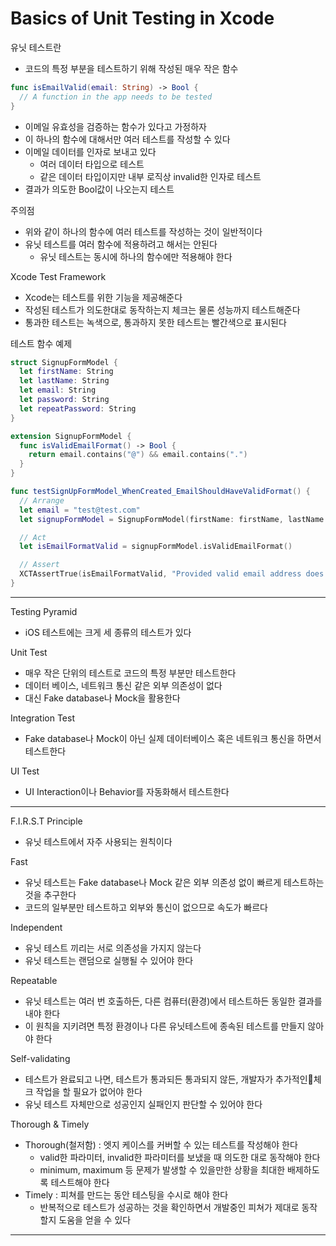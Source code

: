# Basics of Unit Testing in Xcode

유닛 테스트란
* 코드의 특정 부분을 테스트하기 위해 작성된 매우 작은 함수

```swift
func isEmailValid(email: String) -> Bool {
  // A function in the app needs to be tested
}
```
* 이메일 유효성을 검증하는 함수가 있다고 가정하자
* 이 하나의 함수에 대해서만 여러 테스트를 작성할 수 있다
* 이메일 데이터를 인자로 보내고 있다
  - 여러 데이터 타입으로 테스트
  - 같은 데이터 타입이지만 내부 로직상 invalid한 인자로 테스트
* 결과가 의도한 Bool값이 나오는지 테스트

주의점
* 위와 같이 하나의 함수에 여러 테스트를 작성하는 것이 일반적이다
* 유닛 테스트를 여러 함수에 적용하려고 해서는 안된다
  - 유닛 테스트는 동시에 하나의 함수에만 적용해야 한다

Xcode Test Framework
* Xcode는 테스트를 위한 기능을 제공해준다
* 작성된 테스트가 의도한대로 동작하는지 체크는 물론 성능까지 테스트해준다
* 통과한 테스트는 녹색으로, 통과하지 못한 테스트는 빨간색으로 표시된다

테스트 함수 예제
```swift
struct SignupFormModel {
  let firstName: String
  let lastName: String
  let email: String
  let password: String
  let repeatPassword: String
}

extension SignupFormModel {
  func isValidEmailFormat() -> Bool {
    return email.contains("@") && email.contains(".")
  }
}
```

```swift
func testSignUpFormModel_WhenCreated_EmailShouldHaveValidFormat() {
  // Arrange
  let email = "test@test.com"
  let signupFormModel = SignupFormModel(firstName: firstName, lastName: lastName, email: email, password: password, repeatPassword: repeatPassword)

  // Act
  let isEmailFormatValid = signupFormModel.isValidEmailFormat()

  // Assert
  XCTAssertTrue(isEmailFormatValid, "Provided valid email address does not have a valid format")
}
```

------

Testing Pyramid
* iOS 테스트에는 크게 세 종류의 테스트가 있다

Unit Test
* 매우 작은 단위의 테스트로 코드의 특정 부분만 테스트한다 
* 데이터 베이스, 네트워크 통신 같은 외부 의존성이 없다
* 대신 Fake database나 Mock을 활용한다

Integration Test
* Fake database나 Mock이 아닌 실제 데이터베이스 혹은 네트워크 통신을 하면서 테스트한다

UI Test
* UI Interaction이나 Behavior를 자동화해서 테스트한다

------

F.I.R.S.T Principle
* 유닛 테스트에서 자주 사용되는 원칙이다

Fast
* 유닛 테스트는 Fake database나 Mock 같은 외부 의존성 없이 빠르게 테스트하는 것을 추구한다
* 코드의 일부분만 테스트하고 외부와 통신이 없으므로 속도가 빠르다

Independent
* 유닛 테스트 끼리는 서로 의존성을 가지지 않는다
* 유닛 테스트는 랜덤으로 실행될 수 있어야 한다

Repeatable
* 유닛 테스트는 여러 번 호출하든, 다른 컴퓨터(환경)에서 테스트하든 동일한 결과를 내야 한다
* 이 원칙을 지키려면 특정 환경이나 다른 유닛테스트에 종속된 테스트를 만들지 않아야 한다

Self-validating
* 테스트가 완료되고 나면, 테스트가 통과되든 통과되지 않든, 개발자가 추가적인체크 작업을 할 필요가 없어야 한다
* 유닛 테스트 자체만으로 성공인지 실패인지 판단할 수 있어야 한다

Thorough & Timely
* Thorough(철저함) : 엣지 케이스를 커버할 수 있는 테스트를 작성해야 한다
  - valid한 파라미터, invalid한 파라미터를 보냈을 때 의도한 대로 동작해야 한다
  - minimum, maximum 등 문제가 발생할 수 있을만한 상황을 최대한 배제하도록 테스트해야 한다
* Timely : 피쳐를 만드는 동안 테스팅을 수시로 해야 한다
  - 반복적으로 테스트가 성공하는 것을 확인하면서 개발중인 피쳐가 제대로 동작할지 도움을 얻을 수 있다

------